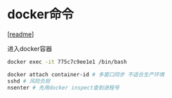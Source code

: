 # docker命令

[[readme]]

进入docker容器

```bash
docker exec -it 775c7c9ee1e1 /bin/bash  

docker attach container-id # 多窗口同步 不适合生产环境
sshd # 风险负担
nsenter # 先用docker inspect查到进程号
```


[//begin]: # "Autogenerated link references for markdown compatibility"
[readme]: readme "Service based on Node.js"
[//end]: # "Autogenerated link references"
